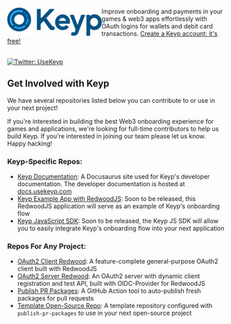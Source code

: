 [<img height="65" align="left" src="https://github.com/UseKeyp/.github/blob/main/Keyp-Logo-Color.png?raw=true" alt="keyp-logo">][sponsor-keyp] Improve onboarding and payments in your games & web3 apps effortlessly with OAuth logins for wallets and debit card transactions. [Create a Keyp account; it's free!][sponsor-keyp]<br><br>

  <a href="https://twitter.com/UseKeyp" target="_blank">
    <img alt="Twitter: UseKeyp" src="https://img.shields.io/twitter/follow/UseKeyp.svg?style=social" />
  </a>

## Get Involved with Keyp

We have several repositories listed below you can contribute to or use in your next project!<br />

If you're interested in building the best Web3 onboarding experience for games and applications, we're looking for
full-time contributors to help us build Keyp. If you're interested in joining our team please let us know. Happy
hacking!

### Keyp-Specific Repos:

- [Keyp Documentation](https://github.com/UseKeyp/usekeyp-docs): A Docusaurus site used for Keyp's developer
  documentation. The developer documentation is hosted at [docs.usekeyp.com](https://docs.usekeyp.com)
- [Keyp Example App with RedwoodJS](https://github.com/UseKeyp/usekeyp-example-app-redwood):  Soon to be released, this
  RedwoodJS application
  will serve as an example of Keyp's onboarding flow
- [Keyp JavaScript SDK](https://github.com/UseKeyp/usekeyp-js-sdk): Soon to be released, the Keyp JS SDK will allow you
  to easily integrate Keyp's onboarding flow into your next application

### Repos For Any Project:

- [OAuth2 Client Redwood](https://github.com/UseKeyp/oauth2-client-redwood): A feature-complete general-purpose OAuth2
  client built with RedwoodJS
- [OAuth2 Server Redwood](https://github.com/UseKeyp/oauth2-server-redwood): An OAuth2 server with dynamic client
  registration and test API, built with OIDC-Provider for RedwoodJS
- [Publish PR Packages](https://github.com/UseKeyp/publish-pr-packages): A GitHub Action tool to auto-publish fresh
  packages for pull requests
- [Template Open-Source Repo](https://github.com/UseKeyp/template-open-source-repo): A template repository configured
  with `publish-pr-packages` to use in your next open-source project

[sponsor-keyp]: https://UseKeyp.com
